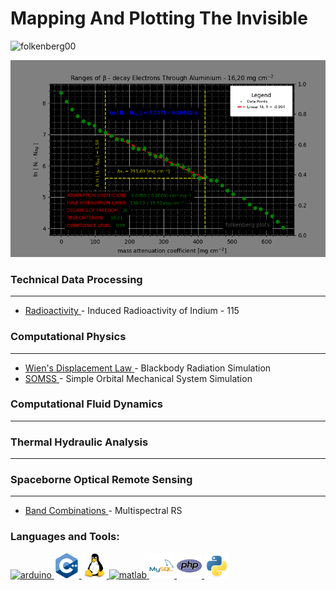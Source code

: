 <html>
<h1 align="left" > Mapping And Plotting The Invisible </h1>
<p align="left"> <img src="https://komarev.com/ghpvc/?username=folkenberg00&label=Profile%20views&color=0e75b6&style=flat" alt="folkenberg00" /> </p>
<p align='center'><img src="https://github.com/folkenberg00/folkenberg00/blob/main/plot.png" alt="folkenberg00" /></p>
<h3 align="left">Technical Data Processing</h3>
<hr width="100%" color="white" size="2px"/>
<ul>
  <li><a href="https://github.com/folkenberg00/Induced-Radioactivity-of-Indium-115">Radioactivity </a>- Induced Radioactivity of Indium - 115</li>
</ul>
<h3 align="left">Computational Physics</h3>
<hr width="100%" color="white" size="2px"/>
<ul>
  <li><a href="https://github.com/folkenberg00/Blackbody-Radiation-Simulation">Wien's Displacement Law </a>- Blackbody Radiation Simulation</li>
  <li><a href="https://github.com/folkenberg00/Simple-Orbital-Mechanical-System-Simulation-SOMSS">SOMSS </a>- Simple Orbital Mechanical System Simulation</li>
</ul>
<h3 align="left">Computational Fluid Dynamics</h3>
<hr width="100%" color="white" size="2px"/>
<h3 align="left">Thermal Hydraulic Analysis</h3>
<hr width="100%" color="white" size="2px"/>
<h3 align="left">Spaceborne Optical Remote Sensing</h3>
<hr width="100%" color="white" size="2px"/>
<ul>
  <li><a href="https://github.com/folkenberg00/Band-Combination-Infrared">Band Combinations </a>- Multispectral RS</li>
</ul>

<h3 align="left">Languages and Tools:</h3>
<p align="left"> <a href="https://www.arduino.cc/" target="_blank" rel="noreferrer"> <img src="https://cdn.worldvectorlogo.com/logos/arduino-1.svg" alt="arduino" width="40" height="40"/> </a> <a href="https://www.w3schools.com/cpp/" target="_blank" rel="noreferrer"> <img src="https://raw.githubusercontent.com/devicons/devicon/master/icons/cplusplus/cplusplus-original.svg" alt="cplusplus" width="40" height="40"/> </a><a href="https://www.linux.org/" target="_blank" rel="noreferrer"> <img src="https://raw.githubusercontent.com/devicons/devicon/master/icons/linux/linux-original.svg" alt="linux" width="40" height="40"/> </a> <a href="https://www.mathworks.com/" target="_blank" rel="noreferrer"> <img src="https://upload.wikimedia.org/wikipedia/commons/2/21/Matlab_Logo.png" alt="matlab" width="40" height="40"/> </a><a href="https://www.mysql.com/" target="_blank" rel="noreferrer"> <img src="https://raw.githubusercontent.com/devicons/devicon/master/icons/mysql/mysql-original-wordmark.svg" alt="mysql" width="40" height="40"/> </a> <a href="https://www.php.net" target="_blank" rel="noreferrer"> <img src="https://raw.githubusercontent.com/devicons/devicon/master/icons/php/php-original.svg" alt="php" width="40" height="40"/> </a><a href="https://www.python.org" target="_blank" rel="noreferrer"> <img src="https://raw.githubusercontent.com/devicons/devicon/master/icons/python/python-original.svg" alt="python" width="40" height="40"/> </a> </p>
</html>

